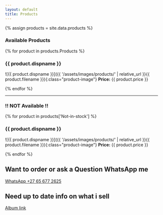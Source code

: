 ```yaml
---
layout: default
title: Products
---
```


{% assign products = site.data.products %}

### Available Products
{% for product in products.Products %}
### {{ product.dispname }}

![{{ product.dispname }}]({{ '/assets/images/products/' | relative_url }}{{ product.filename }}){:class="product-image"}
**Price:** {{ product.price }}

{% endfor %}

---

### !! NOT Available !!
{% for product in products['Not-in-stock'] %}
### {{ product.dispname }}

![{{ product.dispname }}]({{ '/assets/images/products/' | relative_url }}{{ product.filename }}){:class="product-image"}
**Price:** {{ product.price }}

{% endfor %}

## Want to order or ask a Question WhatsApp me
[WhatsApp +27 65 677 2625](https://wa.me/27656772625?text=Hello%20%F0%9F%98%8A%0AI'm%20interested%20in%20placing%20an%20order%20for%20(product%20name)%20for%20this%20upcoming%20Friday.%20Could%20you%20please%20provide%20me%20with%20the%20pickup%20location%3F%20Also%2C%20I%20would%20appreciate%20confirmation%20once%20it's%20ready.%20Thank%20you!)
## Need up to date info on what i sell
[Album link](https://share.samsungcloud.com/sharedalbum/6JN1UIcZI4)

